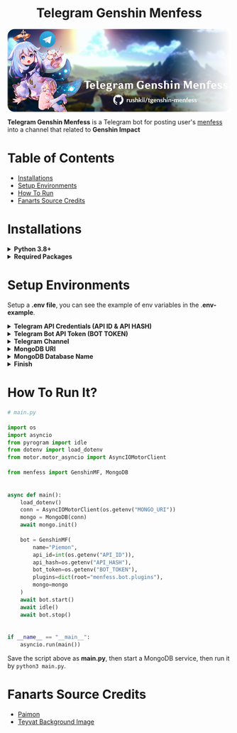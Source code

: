 <h1 align="center">Telegram Genshin Menfess</h1>
<img src="assets/cover.png" align="center"/>

**Telegram Genshin Menfess** is a Telegram bot for posting user's [menfess](https://qr.ae/pvb9pX) into a channel that related to **Genshin Impact**


Table of Contents
=================
- [Installations](#installations)
- [Setup Environments](#setup-environments)
- [How To Run](#how-to-run-it)
- [Fanarts Source Credits](#fanarts-source-credits)


Installations
=============

<details>
    <summary><b>Python 3.8+</b></summary>
    <ul>
        <li><a href="https://www.python.org/downloads/release/python-383/">Download for Windows</a></li>
        <li>
            <a href="https://www.python.org/downloads/release/python-383/">Install for Linux</a>
            <pre>sudo apt update
sudo apt upgrade
sudo apt install python3.8</pre>
        </li>
    </ul>
</details>

<details>
    <summary><b>Required Packages</b></summary>
    <pre>python3 -m pip install -r requirements.txt</pre>
</details>

Setup Environments
===========
Setup a **.env file**, you can see the example of env variables in the .**env-example**.

<details>
    <summary><b>Telegram API Credentials (API ID & API HASH)</b></summary>
    You can get them by creating API apps <a href="https://my.telegram.org/apps">here</a>.
    <pre>API_ID=123123
API_HASH=abcdEFgHiJkl</pre>
</details>

<details>
    <summary><b>Telegram Bot API Token (BOT TOKEN)</b></summary>
    You can get them by creating your own bot in <a href="https://t.me/botfather">@BotFather</a>.
    <pre>BOT_TOKEN=123123:abcdeFGHIJKL</pre>
</details>

<details>
    <summary><b>Telegram Channel</b></summary>
    To use this program, you must have a Telegram channel.<br/>
    You can create it in the Telegram app, once you created it copy the channel username in the .env file and paste to CHANNEL_USERNAME variable.
</details>

<details>
    <summary><b>MongoDB URI</b></summary>
    You can run MongoDB in your local machine.<br>
    <a href="https://www.mongodb.com/docs/manual/tutorial/install-mongodb-on-windows/">Install MongoDB on Windows</a> | <a href="https://www.mongodb.com/docs/manual/tutorial/install-mongodb-on-ubuntu/">Install MongoDB on Ubuntu</a>
</details>

<details>
    <summary><b>MongoDB Database Name</b></summary>
    You can name everything for your MongoDB Database in the .env file.
</details>

<details>
    <summary><b>Finish</b></summary>
    Once all variables are sets, rename the <b>.env-example</b> to <b>.env</b>.
</details>

How To Run It?
===========

```python
# main.py

import os
import asyncio
from pyrogram import idle
from dotenv import load_dotenv
from motor.motor_asyncio import AsyncIOMotorClient

from menfess import GenshinMF, MongoDB


async def main():
	load_dotenv()
	conn = AsyncIOMotorClient(os.getenv("MONGO_URI"))
	mongo = MongoDB(conn)
	await mongo.init()

	bot = GenshinMF(
		name="Piemon",
		api_id=int(os.getenv("API_ID")),
		api_hash=os.getenv("API_HASH"),
		bot_token=os.getenv("BOT_TOKEN"),
		plugins=dict(root="menfess.bot.plugins"),
		mongo=mongo
	)
	await bot.start()
	await idle()
	await bot.stop()


if __name__ == "__main__":
	asyncio.run(main())

```

Save the script above as **main.py**, then start a MongoDB service, then run it by `python3 main.py`.

Fanarts Source Credits
======================
- [Paimon](https://transxiao.tumblr.com/post/634834181982224384/p-a-i-m-o-n-official-art-used-on-the-cn-genshin)
- [Teyvat Background Image](https://www.reddit.com/r/Genshin_Impact/comments/sm6h1n/a_view_of_teyvat/)

